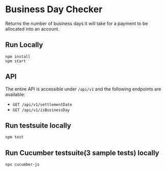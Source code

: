 # Business Day Checker
Returns the number of business days it will take for a payment to be allocated into an account.

## Run Locally

```
npm install
npm start
```

## API

The entire API is accessible under `/api/v1` and the following endpoints are available:

- `GET /api/v1/settlementDate`
- `GET /api/v1/isBusinessDay`

## Run testsuite locally
```
npm test
```

## Run Cucumber testsuite(3 sample tests) locally

```
npx cucumber-js
```